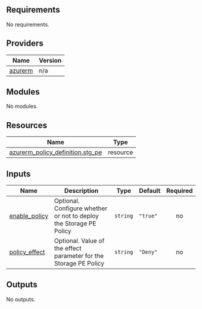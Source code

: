 <!-- BEGIN_TF_DOCS -->
## Requirements

No requirements.

## Providers

| Name | Version |
|------|---------|
| <a name="provider_azurerm"></a> [azurerm](#provider\_azurerm) | n/a |

## Modules

No modules.

## Resources

| Name | Type |
|------|------|
| [azurerm_policy_definition.stg_pe](https://registry.terraform.io/providers/hashicorp/azurerm/latest/docs/resources/policy_definition) | resource |

## Inputs

| Name | Description | Type | Default | Required |
|------|-------------|------|---------|:--------:|
| <a name="input_enable_policy"></a> [enable\_policy](#input\_enable\_policy) | Optional. Configure whether or not to deploy the Storage PE Policy | `string` | `"true"` | no |
| <a name="input_policy_effect"></a> [policy\_effect](#input\_policy\_effect) | Optional. Value of the effect parameter for the Storage PE Policy | `string` | `"Deny"` | no |

## Outputs

No outputs.
<!-- END_TF_DOCS -->